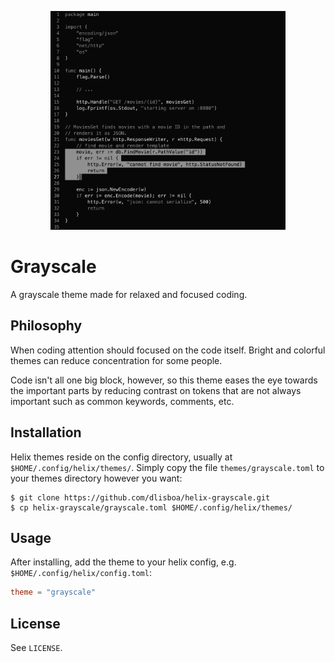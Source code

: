 <p align="center">
  <img src="showcase.png" alt="header" height="350"/>
</p>

# Grayscale

A grayscale theme made for relaxed and focused coding.

## Philosophy

When coding attention should focused on the code itself. Bright and colorful
themes can reduce concentration for some people.

Code isn't all one big block, however, so this theme eases the eye towards the
important parts by reducing contrast on tokens that are not always important
such as common keywords, comments, etc.

## Installation

Helix themes reside on the config directory, usually at
`$HOME/.config/helix/themes/`. Simply copy the file `themes/grayscale.toml` to
your themes directory however you want:

```shell
$ git clone https://github.com/dlisboa/helix-grayscale.git
$ cp helix-grayscale/grayscale.toml $HOME/.config/helix/themes/
```

## Usage

After installing, add the theme to your helix config, e.g. `$HOME/.config/helix/config.toml`:

```toml
theme = "grayscale"
```

## License

See `LICENSE`.
